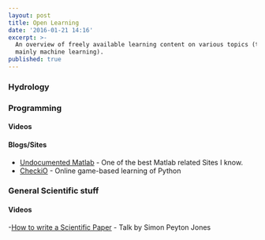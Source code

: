 ```yaml
---
layout: post
title: Open Learning
date: '2016-01-21 14:16'
excerpt: >-
  An overview of freely available learning content on various topics (though
  mainly machine learning).
published: true
---
```


### Hydrology


### Programming

#### Videos


#### Blogs/Sites
- [Undocumented Matlab](http://undocumentedmatlab.com/) - One of the best Matlab related Sites I know.
- [CheckiO](https://www.checkio.org) - Online game-based learning of Python


### General Scientific stuff

#### Videos
-[How to write a Scientific Paper](https://www.youtube.com/watch?v=g3dkRsTqdDA) - Talk by Simon Peyton Jones
